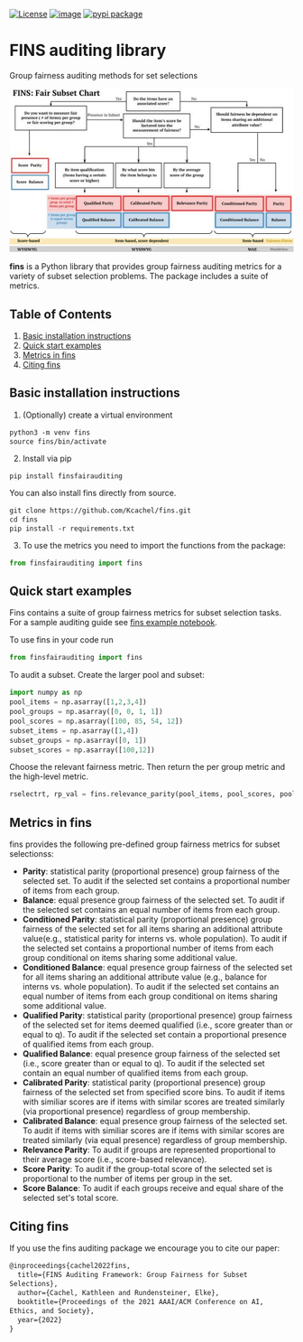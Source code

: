 [![License](https://img.shields.io/badge/License-Apache_2.0-blue.svg)](https://opensource.org/licenses/Apache-2.0)
[![image](https://img.shields.io/pypi/status/finsfairauditing.svg)](https://pypi.org/project/finsfairauditing/)
[![pypi package](https://img.shields.io/pypi/v/finsfairauditing.svg)](https://pypi.python.org/pypi/finsfairauditing/)

# FINS auditing library

Group fairness auditing methods for set selections

<p align="center">
<img src="assets/FSC.jpg">
</p>

**fins** is a Python library that provides group fairness auditing metrics for a variety of subset selection problems. The package includes a suite of metrics.



## Table of Contents
1. [Basic installation instructions](#basic-installation-instructions)
2. [Quick start examples](#quick-start-examples)
3. [Metrics in fins](#metrics-in-fins)
4. [Citing fins](#citing-fins)



## Basic installation instructions
1. (Optionally) create a virtual environment
```
python3 -m venv fins
source fins/bin/activate
```
2. Install via pip
```
pip install finsfairauditing
```
You can also install fins directly from source.
```
git clone https://github.com/Kcachel/fins.git
cd fins
pip install -r requirements.txt
```
3. To use the metrics you need to import the functions from the package:
```python
from finsfairauditing import fins
```

## Quick start examples
Fins contains a suite of group fairness metrics for subset selection tasks.
For a sample auditing guide see [fins example notebook](https://github.com/KCachel/fins/blob/main/fins_auditing_example.ipynb).

To use fins in your code run

```py
from finsfairauditing import fins
```

To audit a subset. Create the larger pool and subset:

```py
import numpy as np
pool_items = np.asarray([1,2,3,4])
pool_groups = np.asarray([0, 0, 1, 1])
pool_scores = np.asarray([100, 85, 54, 12])
subset_items = np.asarray([1,4])
subset_groups = np.asarray([0, 1])
subset_scores = np.asarray([100,12])
```
Choose the relevant fairness metric. Then return the per group metric and the high-level metric.
```py
rselectrt, rp_val = fins.relevance_parity(pool_items, pool_scores, pool_groups, subset_items, subset_scores, subset_groups)
```
## Metrics in fins
fins provides the following pre-defined group fairness metrics for subset selectionss:
- **Parity**: statistical parity (proportional presence) group fairness of the selected set. To audit if the selected set contains a proportional number of items from each group.
- **Balance**: equal presence group fairness of the selected set. To audit if the selected set contains an equal number of items from each group.
- **Conditioned Parity**: statistical parity (proportional presence) group fairness of the selected set for all items sharing an additional attribute value(e.g., statistical parity for interns vs. whole population). To audit if the selected set contains a proportional number of items from each group conditional on items sharing some additional value.
- **Conditioned Balance**: equal presence group fairness of the selected set for all items sharing an additional attribute value (e.g., balance for interns vs. whole population). To audit if the selected set contains an equal number of items from each group conditional on items sharing some additional value.
- **Qualified Parity**: statistical parity (proportional presence) group fairness of the selected set for items deemed qualified (i.e., score greater than or equal to  q). To audit if the selected set contain a proportional presence of qualified items from each group.
- **Qualified Balance**: equal presence group fairness of the selected set (i.e., score greater than or equal to  q). To audit if the selected set contain an equal number of qualified items from each group.
- **Calibrated Parity**: statistical parity (proportional presence) group fairness of the selected set from specified score bins. To audit if items with similiar scores are if items with similar scores are treated similarly (via proportional presence) regardless of group membership.
- **Calibrated Balance**: equal presence group fairness of the selected set.  To audit if items with similiar scores are if items with similar scores are treated similarly (via equal presence) regardless of group membership.
- **Relevance Parity**: To audit if groups are represented proportional to their average score (i.e., score-based relevance).
- **Score Parity**: To audit if the group-total score of the selected set is proportional to the number of items per group in the set.
- **Score Balance**: To audit if each groups receive and equal share of the selected set's total score.

## Citing fins
If you use the fins auditing package we encourage
you to cite our paper:
```
@inproceedings{cachel2022fins,
  title={FINS Auditing Framework: Group Fairness for Subset Selections},
  author={Cachel, Kathleen and Rundensteiner, Elke},
  booktitle={Proceedings of the 2021 AAAI/ACM Conference on AI, Ethics, and Society},
  year={2022}
}
```
